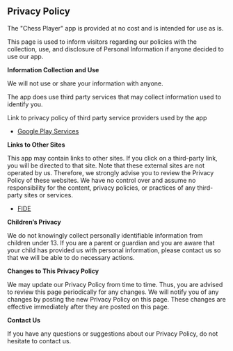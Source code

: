 ## Privacy Policy

The "Chess Player" app is provided at no cost and is intended for use as is.

This page is used to inform visitors regarding our policies with the collection, use, and disclosure of Personal Information if anyone decided to use our app.

**Information Collection and Use**

We will not use or share your information with anyone.

The app does use third party services that may collect information used to identify you.

Link to privacy policy of third party service providers used by the app

*   [Google Play Services](https://www.google.com/policies/privacy/)

**Links to Other Sites**

This app may contain links to other sites. If you click on a third-party link, you will be directed to that site. Note that these external sites are not operated by us. Therefore, we strongly advise you to review the Privacy Policy of these websites. We have no control over and assume no responsibility for the content, privacy policies, or practices of any third-party sites or services.

*   [FIDE](https://www.fide.com/privacy)

**Children’s Privacy**

We do not knowingly collect personally identifiable information from children under 13. If you are a parent or guardian and you are aware that your child has provided us with personal information, please contact us so that we will be able to do necessary actions.

**Changes to This Privacy Policy**

We may update our Privacy Policy from time to time. Thus, you are advised to review this page periodically for any changes. We will notify you of any changes by posting the new Privacy Policy on this page. These changes are effective immediately after they are posted on this page.

**Contact Us**

If you have any questions or suggestions about our Privacy Policy, do not hesitate to contact us.
